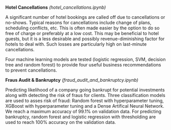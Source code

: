 **Hotel Cancellations** *(hotel_cancellations.ipynb)*

A significant number of hotel bookings are called off due to cancellations or no-shows. Typical reasons for cancellations include 
change of plans, scheduling conflicts, etc. This is often made easier by the option to do so free of charge or preferably at a low cost. 
This may be beneficial to hotel guests, but it is a less desirable and possibly revenue-diminishing factor for hotels to deal with. Such 
losses are particularly high on last-minute cancellations.


Four machine learning models are tested (logistic regression, SVM, decision tree and random forest) to provide four useful business recommendations 
to prevent cancellations.

**Fraus Audit & Bankruptcy** *(fraud_audit_and_bankruptcy.ipynb)*

Predicting likelihood of a company going bankrupt for potential investments along with detecting the risk of fraus for clients. Three classification models are used to asses risk of fraud: Random forest with hyperparameter tuning, XGBoost with hyperparameter tuning and a Dense Artifical Neural Network. We reach a maximum accuracy of 99.1% on validation data. For predicting bankruptcy, random forest and logistic regression with thresholding are used to reach 100% accuracy on the validation data.
